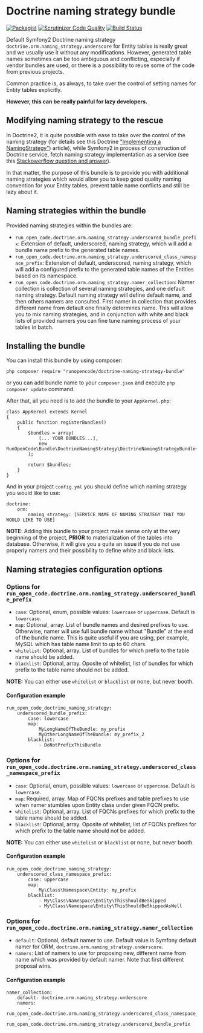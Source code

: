 # Doctrine naming strategy bundle

[![Packagist](https://img.shields.io/packagist/v/RunOpenCode/doctrine-naming-strategy-bundle.svg)](https://packagist.org/packages/runopencode/doctrine-naming-strategy-bundle)
[![Scrutinizer Code Quality](https://scrutinizer-ci.com/g/RunOpenCode/doctrine-naming-strategy-bundle/badges/quality-score.png?b=master)](https://scrutinizer-ci.com/g/RunOpenCode/doctrine-naming-strategy-bundle/?branch=master)
[![Build Status](https://scrutinizer-ci.com/g/RunOpenCode/doctrine-naming-strategy-bundle/badges/build.png?b=master)](https://scrutinizer-ci.com/g/RunOpenCode/doctrine-naming-strategy-bundle/build-status/master)

Default Symfony2 Doctrine naming strategy `doctrine.orm.naming_strategy.underscore` for Entity tables is really great
and we usually use it without any modifications. However, generated table names sometimes can be too ambiguous and 
conflicting, especially if vendor bundles are used, or there is a possibility to reuse some of the code from previous projects.

Common practice is, as always, to take over the control of setting names for Entity tables explicitly.

**However, this can be really painful for lazy developers.**

## Modifying naming strategy to the rescue

In Doctrine2, it is quite possible with ease to take over the control of the naming strategy (for details see this Doctrine
["Implementing a NamingStrategy"](http://docs.doctrine-project.org/projects/doctrine-orm/en/latest/reference/namingstrategy.html))
article), while Symfony2 in process of construction of Doctrine service, fetch naming strategy implementation as a service
(see this [Stackowerflow question and answer](http://stackoverflow.com/questions/12702657/how-to-configure-naming-strategy-in-doctrine-2)).

In that matter, the purpose of this bundle is to provide you with additional naming strategies which would allow you to 
keep good quality naming convention for your Entity tables, prevent table name conflicts and still be lazy about it.

## Naming strategies within the bundle

Provided naming strategies within the bundles are:

- `run_open_code.doctrine.orm.naming_strategy.underscored_bundle_prefix`: Extension of default, underscored, naming strategy, which will add a bundle name prefix
                                                                          to the generated table names.
- `run_open_code.doctrine.orm.naming_strategy.underscored_class_namespace_prefix`: Extension of default, underscored, naming strategy, which will add a configured prefix
                                                                                   to the generated table names of the Entities based on its namespace. 
- `run_open_code.doctrine.orm.naming_strategy.namer_collection`: Namer collection is collection of several naming strategies, and one default naming strategy.
                                                                 Default naming strategy will define default name, and then others namers are consulted. 
                                                                 First namer in collection that provides different name from default one finally determines name.
                                                                 This will allow you to mix naming strategies, and in conjunction with white and black lists of provided namers
                                                                 you can fine tune naming process of your tables in batch.
                         
## Installing the bundle
                         
You can install this bundle by using composer:
                         
    php composer require "runopencode/doctrine-naming-strategy-bundle"                            

or you can add bundle name to your `composer.json` and execute `php composer update` command.
                               
After that, all you need is to add the bundle to your `AppKernel.php`:
                               
    class AppKernel extends Kernel 
    {
        public function registerBundles()
        {
            $bundles = array(
                [... YOUR BUNDLES...],
                new RunOpenCode\Bundle\DoctrineNamingStrategy\DoctrineNamingStrategyBundle()
            );
                
            return $bundles;
        }
    }                   

And in your project `config.yml` you should define which naming strategy you would like to use:
                
    doctrine:
        orm:
            naming_strategy: [SERVICE NAME OF NAMING STRATEGY THAT YOU WOULD LIKE TO USE]
                                      
**NOTE**: Adding this bundle to your project make sense only at the very beginning of the project, **PRIOR** to materialization of the 
tables into database. Otherwise, it will give you a quite an issue if you do not use properly namers and their possibility to define white and black lists.

## Naming strategies configuration options

### Options for `run_open_code.doctrine.orm.naming_strategy.underscored_bundle_prefix`

- `case`: Optional, enum, possible values: `lowercase` or `uppercase`. Default is `lowercase`.
- `map`: Optional, array. List of bundle names and desired prefixes to use. Otherwise, namer will use full bundle name without "Bundle" at the end of the bundle name. This is quite useful 
         if you are using, per example, MySQL which has table name limit to up to 60 chars.
- `whitelist`: Optional, array. List of bundles for which prefix to the table name should be added.
- `blacklist`: Optional, array. Oposite of whitelist, list of bundles for which prefix to the table name should not be added.
         
**NOTE:** You can either use `whitelist` or `blacklist` or none, but never booth.
         
#### Configuration example
         
    run_open_code_doctrine_naming_strategy:
        underscored_bundle_prefix:
            case: lowercase
            map:
                MyLongNameOfTheBundle: my_prefix
                MyOtherLongNameOfTheBundle: my_prefix_2
            blacklist:
                - DoNotPrefixThisBundle         


### Options for `run_open_code.doctrine.orm.naming_strategy.underscored_class_namespace_prefix`

- `case`: Optional, enum, possible values: `lowercase` or `uppercase`. Default is `lowercase`.
- `map`: Required, array. Map of FQCNs prefixes and table prefixes to use when namer stumbles upon Entity class under given FQCN prefix.
- `whitelist`: Optional, array. List of FQCNs prefixes for which prefix to the table name should be added.
- `blacklist`: Optional, array. Oposite of whitelist, list of FQCNs prefixes for which prefix to the table name should not be added.
         
**NOTE:** You can either use `whitelist` or `blacklist` or none, but never booth.

#### Configuration example
         
    run_open_code_doctrine_naming_strategy:
        underscored_class_namespace_prefix:
            case: uppercase
            map:
                My\Class\Namespace\Entity: my_prefix
            blacklist:
                - My\Class\Namespace\Entity\ThisShouldBeSkipped
                - My\Class\Namespace\Entity\ThisShouldBeSkippedAsWell

### Options for `run_open_code.doctrine.orm.naming_strategy.namer_collection`       

- `default`: Optional, default namer to use. Default value is Symfony default namer for ORM, `doctrine.orm.naming_strategy.underscore`.
- `namers`: List of namers to use for proposing new, different name from name which was provided by default namer. Note that first different proposal wins.
 
 
#### Configuration example
         
    namer_collection:
        default: doctrine.orm.naming_strategy.underscore
        namers:
            - run_open_code.doctrine.orm.naming_strategy.underscored_class_namespace_prefix
            - run_open_code.doctrine.orm.naming_strategy.underscored_bundle_prefix            
            
         